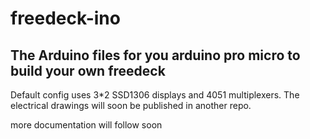 # freedeck-ino
## The Arduino files for you arduino pro micro to build your own freedeck
Default config uses 3*2 SSD1306 displays and 4051 multiplexers.
The electrical drawings will soon be published in another repo.

more documentation will follow soon

